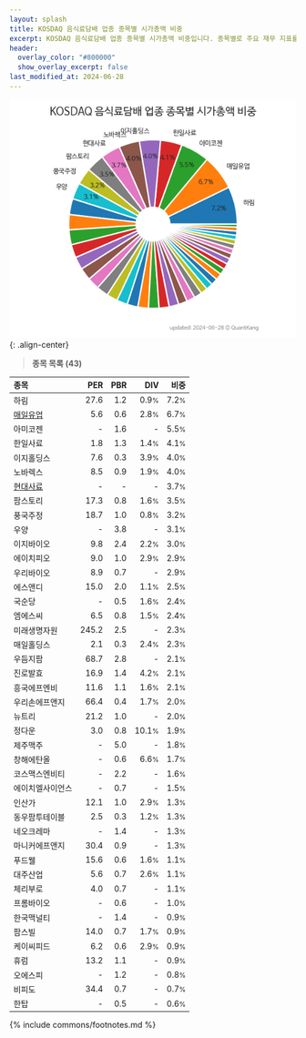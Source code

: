 ```yaml
---
layout: splash
title: KOSDAQ 음식료담배 업종 종목별 시가총액 비중
excerpt: KOSDAQ 음식료담배 업종 종목별 시가총액 비중입니다. 종목별로 주요 재무 지표를 함께 표시합니다.
header:
  overlay_color: "#800000"
  show_overlay_excerpt: false
last_modified_at: 2024-06-28
---
```



![KOSDAQ 음식료담배 업종 종목별 시가총액 비중](/stats/sector/images/kosdaq_업종_음식료담배_종목.png){: .align-center}


> **종목 목록 (43)**<a id="list"></a>

| **종목** | **PER** | **PBR** | **DIV** | **비중** |
| :------- | ------: | ------: | ------: | -------: |
| 하림 | 27.6 | 1.2 | 0.9<small>%</small> | 7.2<small>%</small> |
| [매일유업](/267980/) | 5.6 | 0.6 | 2.8<small>%</small> | 6.7<small>%</small> |
| 아미코젠 | - | 1.6 | - | 5.5<small>%</small> |
| 한일사료 | 1.8 | 1.3 | 1.4<small>%</small> | 4.1<small>%</small> |
| 이지홀딩스 | 7.6 | 0.3 | 3.9<small>%</small> | 4.0<small>%</small> |
| 노바렉스 | 8.5 | 0.9 | 1.9<small>%</small> | 4.0<small>%</small> |
| [현대사료](/016790/) | - | - | - | 3.7<small>%</small> |
| 팜스토리 | 17.3 | 0.8 | 1.6<small>%</small> | 3.5<small>%</small> |
| 풍국주정 | 18.7 | 1.0 | 0.8<small>%</small> | 3.2<small>%</small> |
| 우양 | - | 3.8 | - | 3.1<small>%</small> |
| 이지바이오 | 9.8 | 2.4 | 2.2<small>%</small> | 3.0<small>%</small> |
| 에이치피오 | 9.0 | 1.0 | 2.9<small>%</small> | 2.9<small>%</small> |
| 우리바이오 | 8.9 | 0.7 | - | 2.9<small>%</small> |
| 에스앤디 | 15.0 | 2.0 | 1.1<small>%</small> | 2.5<small>%</small> |
| 국순당 | - | 0.5 | 1.6<small>%</small> | 2.4<small>%</small> |
| 엠에스씨 | 6.5 | 0.8 | 1.5<small>%</small> | 2.4<small>%</small> |
| 미래생명자원 | 245.2 | 2.5 | - | 2.3<small>%</small> |
| 매일홀딩스 | 2.1 | 0.3 | 2.4<small>%</small> | 2.3<small>%</small> |
| 우듬지팜 | 68.7 | 2.8 | - | 2.1<small>%</small> |
| 진로발효 | 16.9 | 1.4 | 4.2<small>%</small> | 2.1<small>%</small> |
| 흥국에프엔비 | 11.6 | 1.1 | 1.6<small>%</small> | 2.1<small>%</small> |
| 우리손에프앤지 | 66.4 | 0.4 | 1.7<small>%</small> | 2.0<small>%</small> |
| 뉴트리 | 21.2 | 1.0 | - | 2.0<small>%</small> |
| 정다운 | 3.0 | 0.8 | 10.1<small>%</small> | 1.9<small>%</small> |
| 제주맥주 | - | 5.0 | - | 1.8<small>%</small> |
| 창해에탄올 | - | 0.6 | 6.6<small>%</small> | 1.7<small>%</small> |
| 코스맥스엔비티 | - | 2.2 | - | 1.6<small>%</small> |
| 에이치엘사이언스 | - | 0.7 | - | 1.5<small>%</small> |
| 인산가 | 12.1 | 1.0 | 2.9<small>%</small> | 1.3<small>%</small> |
| 동우팜투테이블 | 2.5 | 0.3 | 1.2<small>%</small> | 1.3<small>%</small> |
| 네오크레마 | - | 1.4 | - | 1.3<small>%</small> |
| 마니커에프앤지 | 30.4 | 0.9 | - | 1.3<small>%</small> |
| 푸드웰 | 15.6 | 0.6 | 1.6<small>%</small> | 1.1<small>%</small> |
| 대주산업 | 5.6 | 0.7 | 2.6<small>%</small> | 1.1<small>%</small> |
| 체리부로 | 4.0 | 0.7 | - | 1.1<small>%</small> |
| 프롬바이오 | - | 0.6 | - | 1.0<small>%</small> |
| 한국맥널티 | - | 1.4 | - | 0.9<small>%</small> |
| 팜스빌 | 14.0 | 0.7 | 1.7<small>%</small> | 0.9<small>%</small> |
| 케이씨피드 | 6.2 | 0.6 | 2.9<small>%</small> | 0.9<small>%</small> |
| 휴럼 | 13.2 | 1.1 | - | 0.9<small>%</small> |
| 오에스피 | - | 1.2 | - | 0.8<small>%</small> |
| 비피도 | 34.4 | 0.7 | - | 0.7<small>%</small> |
| 한탑 | - | 0.5 | - | 0.6<small>%</small> |

{% include commons/footnotes.md %}